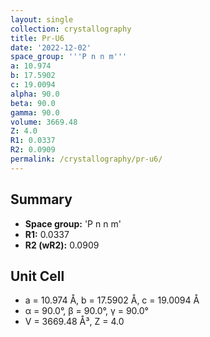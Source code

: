 ```yaml
---
layout: single
collection: crystallography
title: Pr-U6
date: '2022-12-02'
space_group: '''P n n m'''
a: 10.974
b: 17.5902
c: 19.0094
alpha: 90.0
beta: 90.0
gamma: 90.0
volume: 3669.48
Z: 4.0
R1: 0.0337
R2: 0.0909
permalink: /crystallography/pr-u6/
---
```


## Summary

- **Space group:** 'P n n m'
- **R1:** 0.0337
- **R2 (wR2):** 0.0909

## Unit Cell
- a = 10.974 Å, b = 17.5902 Å, c = 19.0094 Å
- α = 90.0°, β = 90.0°, γ = 90.0°
- V = 3669.48 Å³, Z = 4.0
